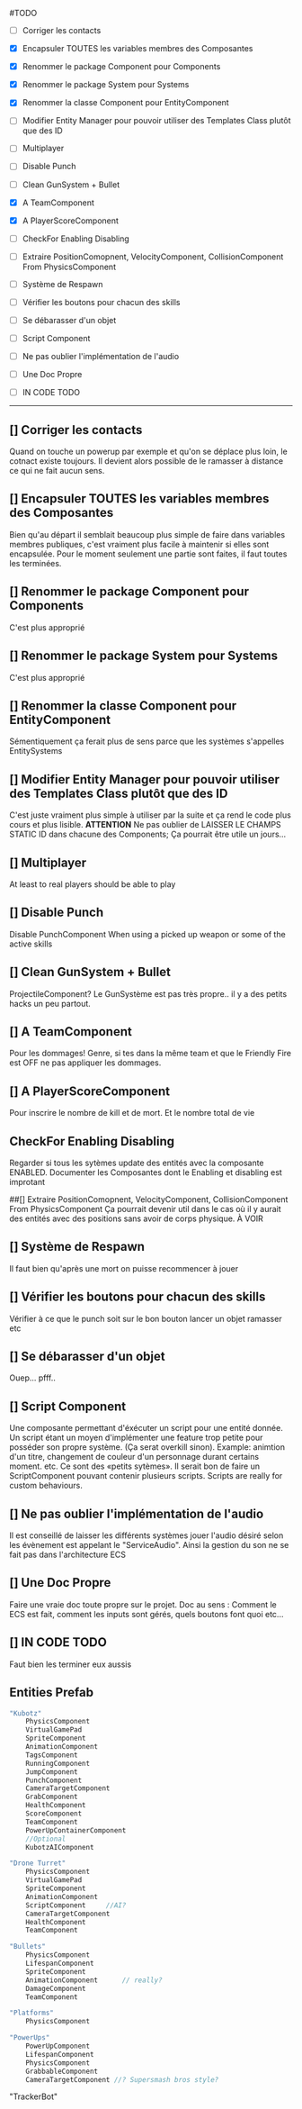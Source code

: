 #TODO

* [ ] Corriger les contacts
* [x] Encapsuler TOUTES les variables membres des Composantes
* [x] Renommer le package Component pour Components
* [x] Renommer le package System pour Systems
* [x] Renommer la classe Component pour EntityComponent
* [ ] Modifier Entity Manager pour pouvoir utiliser des Templates Class<T> plutôt que des ID
* [ ] Multiplayer
* [ ] Disable Punch
* [ ] Clean GunSystem + Bullet
* [x] A TeamComponent

* [x] A PlayerScoreComponent
* [ ] CheckFor Enabling Disabling
* [ ] Extraire PositionComopnent, VelocityComponent, CollisionComponent From PhysicsComponent
* [ ] Système de Respawn
* [ ] Vérifier les boutons pour chacun des skills
* [ ] Se débarasser d'un objet
* [ ] Script Component
* [ ] Ne pas oublier l'implémentation de l'audio
* [ ] Une Doc Propre
* [ ] IN CODE TODO


***




## [] Corriger les contacts
Quand on touche un powerup par exemple et qu'on se déplace plus loin, le cotnact existe toujours. Il devient alors possible de le ramasser à distance ce qui ne fait aucun sens.

## [] Encapsuler TOUTES les variables membres des Composantes
Bien qu'au départ il semblait beaucoup plus simple de faire dans variables membres publiques, c'est vraiment plus facile à maintenir si elles sont encapsulée. Pour le moment seulement une partie sont faites, il faut toutes les terminées.


## [] Renommer le package Component pour Components
C'est plus approprié

## [] Renommer le package System pour Systems
C'est plus approprié

## [] Renommer la classe Component pour EntityComponent
Sémentiquement ça ferait plus de sens parce que les systèmes s'appelles EntitySystems

## [] Modifier Entity Manager pour pouvoir utiliser des Templates Class<T> plutôt que des ID
C'est juste vraiment plus simple à utiliser par la suite et ça rend le code plus cours et plus lisible. **ATTENTION** Ne pas oublier de LAISSER LE CHAMPS STATIC ID dans chacune des Components; Ça pourrait être utile un jours...



## [] Multiplayer
At least to real players should be able to play


## [] Disable Punch
Disable PunchComponent When using a picked up weapon or some of the active skills

## [] Clean GunSystem + Bullet
ProjectileComponent? Le GunSystème est pas très propre.. il y a des petits hacks un peu partout.

## [] A TeamComponent
Pour les dommages! Genre, si tes dans la même team et que le Friendly Fire est OFF ne pas appliquer les dommages.


## [] A PlayerScoreComponent
Pour inscrire le nombre de kill et de mort. Et le nombre total de vie


## CheckFor Enabling Disabling
Regarder si tous les sytèmes update des entités avec la composante ENABLED. Documenter les Composantes dont le Enabling et disabling est improtant


##[] Extraire PositionComopnent, VelocityComponent, CollisionComponent From PhysicsComponent
Ça pourrait devenir util dans le cas où il y aurait des entités avec des positions sans avoir de corps physique. À VOIR


## [] Système de Respawn
Il faut bien qu'après une mort on puisse recommencer à jouer

## [] Vérifier les boutons pour chacun des skills
Vérifier à ce que le punch soit sur le bon bouton lancer un objet ramasser etc

## [] Se débarasser d'un objet
Ouep... pfff..


## [] Script Component
Une composante permettant d'éxécuter un script pour une entité donnée. Un script étant un moyen d'implémenter une feature trop petite pour posséder son propre système. (Ça serat overkill sinon). Example: animtion d'un titre, changement de couleur d'un personnage durant certains moment. etc. Ce sont des «petits sytèmes». Il serait bon de faire un ScriptComponent pouvant contenir plusieurs scripts. Scripts are really for custom behaviours.


## [] Ne pas oublier l'implémentation de l'audio
Il est conseillé de laisser les différents systèmes jouer l'audio désiré selon les évènement est appelant le "ServiceAudio". Ainsi la gestion du son ne se fait pas dans l'architecture ECS


## [] Une Doc Propre
Faire une vraie doc toute propre sur le projet. Doc au sens : Comment le ECS est fait, comment les inputs sont gérés, quels boutons font quoi etc...


## [] IN CODE TODO
Faut bien les terminer eux aussis



## Entities Prefab
```javascript
"Kubotz"
	PhysicsComponent
    VirtualGamePad
    SpriteComponent
    AnimationComponent
    TagsComponent
    RunningComponent
    JumpComponent
    PunchComponent
    CameraTargetComponent
    GrabComponent
    HealthComponent
    ScoreComponent
    TeamComponent
    PowerUpContainerComponent
    //Optional
    KubotzAIComponent
```

```javascript
"Drone Turret"
	PhysicsComponent
    VirtualGamePad
    SpriteComponent
    AnimationComponent
    ScriptComponent		//AI?
    CameraTargetComponent
    HealthComponent
    TeamComponent
```

```javascript
"Bullets"
	PhysicsComponent
    LifespanComponent
    SpriteComponent
    AnimationComponent		// really?
    DamageComponent
    TeamComponent
```

```javascript
"Platforms"
	PhysicsComponent
```

```javascript
"PowerUps"
	PowerUpComponent
    LifespanComponent
    PhysicsComponent
    GrabbableComponent
    CameraTargetComponent //? Supersmash bros style?
```





"TrackerBot"









